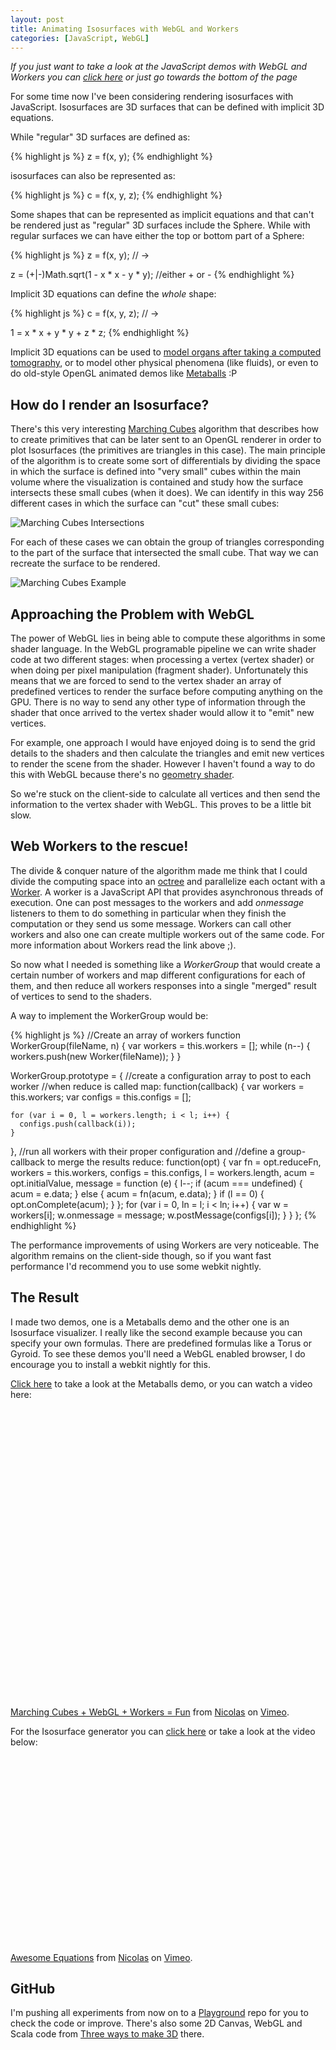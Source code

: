 ```yaml
--- 
layout: post
title: Animating Isosurfaces with WebGL and Workers 
categories: [JavaScript, WebGL]
---
```


*If you just want to take a look at the JavaScript demos with WebGL and Workers you can [click here](#result) or just go towards the bottom of the page*

For some time now I've been considering rendering isosurfaces with JavaScript. Isosurfaces are 3D surfaces that can be defined with implicit 3D equations. 

While "regular" 3D surfaces are defined as:

{% highlight js %}
  z = f(x, y);
{% endhighlight %}

isosurfaces can also be represented as:

{% highlight js %}
  c = f(x, y, z);
{% endhighlight %}

Some shapes that can be represented as implicit equations and that can't be rendered just as "regular" 3D surfaces include the Sphere. While with regular surfaces we can 
have either the top or bottom part of a Sphere:

{% highlight js %}
  z = f(x, y); // ->
  
  z = (+|-)Math.sqrt(1 - x * x - y * y); //either + or -
{% endhighlight %}

Implicit 3D equations can define the *whole* shape:

{% highlight js %}
  c = f(x, y, z); // ->
  
  1 = x * x + y * y + z * z;
{% endhighlight %}

Implicit 3D equations can be used to [model organs after taking a computed tomography](http://en.wikipedia.org/wiki/Isosurface), or to model other physical phenomena (like fluids), 
or even to do old-style OpenGL animated demos like [Metaballs](http://en.wikipedia.org/wiki/Metaballs) :P 

## How do I render an Isosurface?

There's this very interesting [Marching Cubes](http://en.wikipedia.org/wiki/Marching_cubes) algorithm that describes how to create primitives that can be later sent to 
an OpenGL renderer in order to plot Isosurfaces (the primitives are triangles in this case). The main principle of the algorithm is to create some sort of differentials by 
dividing the space in which the surface is defined into "very small" cubes within the main volume where the visualization is contained and study how the surface intersects 
these small cubes (when it does). We can identify in this way 256 different cases in which the surface can "cut" these small cubes:

![Marching Cubes Intersections](/blog/assets/marching-cubes2.png)

For each of these cases we can obtain the group of triangles corresponding to the part of the surface that intersected the small cube. That way we can recreate the surface to be rendered.

![Marching Cubes Example](/blog/assets/marching-cubes.gif)

## Approaching the Problem with WebGL

The power of WebGL lies in being able to compute these algorithms in some shader language. In the WebGL programable pipeline we 
can write shader code at two different stages: when processing a vertex (vertex shader) or when doing per pixel manipulation (fragment shader). Unfortunately this means that 
we are forced to send to the vertex shader an array of predefined vertices to render the surface before computing anything on the GPU. There is no way to send any other type of 
information through the shader that once arrived to the vertex shader would allow it to "emit" new vertices.

For example, one approach I would have enjoyed doing is to send the grid details to the shaders and then calculate the triangles and emit new vertices to render the scene 
from the shader. However I haven't found a way to do this with WebGL because there's no [geometry shader](http://en.wikipedia.org/wiki/Geometry_shader).

So we're stuck on the client-side to calculate all vertices and then send the information to the vertex shader with WebGL. This proves to be a little bit slow.

## Web Workers to the rescue! 

The divide & conquer nature of the algorithm made me think that I could divide the computing space into an [octree](http://en.wikipedia.org/wiki/Octree) 
and parallelize each octant with a [Worker](https://developer.mozilla.org/En/Using_web_workers). A worker is a JavaScript API that provides asynchronous threads of execution. 
One can post messages to the workers and add *onmessage* listeners to them to do something in particular when they finish the computation or they send us some message. Workers can call 
other workers and also one can create multiple workers out of the same code. For more information about Workers read the link above ;).

So now what I needed is something like a *WorkerGroup* that would create a certain number of workers and map different configurations for each of them, and then reduce all 
workers responses into a single "merged" result of vertices to send to the shaders.

A way to implement the WorkerGroup would be:

{% highlight js %}
//Create an array of workers
function WorkerGroup(fileName, n) {
  var workers = this.workers = [];
  while (n--) {
    workers.push(new Worker(fileName));
  }
}

WorkerGroup.prototype = {
  //create a configuration array to post to each worker
  //when reduce is called
  map: function(callback) {
    var workers = this.workers;
    var configs = this.configs = [];

    for (var i = 0, l = workers.length; i < l; i++) {
      configs.push(callback(i));
    }
  },
  //run all workers with their proper configuration and 
  //define a group-callback to merge the results
  reduce: function(opt) {
    var fn = opt.reduceFn,
        workers = this.workers,
        configs = this.configs,
        l = workers.length,
        acum = opt.initialValue,
        message = function (e) {
         l--;
         if (acum === undefined) {
          acum = e.data;
         } else {
          acum = fn(acum, e.data);
         }
         if (l == 0) {
          opt.onComplete(acum);
         }
        };
    for (var i = 0, ln = l; i < ln; i++) {
      var w = workers[i];
      w.onmessage = message;
      w.postMessage(configs[i]);
    }
  }
};
{% endhighlight %}

The performance improvements of using Workers are very noticeable. The algorithm remains on the client-side though, so if you want fast performance 
I'd recommend you to use some webkit nightly.

<div id="result"></div>

## The Result

I made two demos, one is a Metaballs demo and the other one is an Isosurface visualizer. I really like the second example because you can specify your own 
formulas. There are predefined formulas like a Torus or Gyroid. To see these demos you'll need a WebGL enabled browser, I do encourage you to install a webkit 
nightly for this.

[Click here](/blog/assets/marching-cubes/1/index.html) to take a look at the Metaballs demo, or you can watch a video here:

<object width="500" height="463"><param name="allowfullscreen" value="true" /><param name="allowscriptaccess" value="always" /><param name="movie" value="http://vimeo.com/moogaloop.swf?clip_id=17422087&amp;server=vimeo.com&amp;show_title=1&amp;show_byline=1&amp;show_portrait=1&amp;color=00ADEF&amp;fullscreen=1&amp;autoplay=0&amp;loop=0" /><embed src="http://vimeo.com/moogaloop.swf?clip_id=17422087&amp;server=vimeo.com&amp;show_title=1&amp;show_byline=1&amp;show_portrait=1&amp;color=00ADEF&amp;fullscreen=1&amp;autoplay=0&amp;loop=0" type="application/x-shockwave-flash" allowfullscreen="true" allowscriptaccess="always" width="500" height="463"></embed></object><p><a href="http://vimeo.com/17422087">Marching Cubes + WebGL + Workers = Fun</a> from <a href="http://vimeo.com/user3026195">Nicolas</a> on <a href="http://vimeo.com">Vimeo</a>.</p>

For the Isosurface generator you can [click here](/blog/assets/marching-cubes/2/index.html) or take a look at the video below:

<object width="500" height="300"><param name="allowfullscreen" value="true" /><param name="allowscriptaccess" value="always" /><param name="movie" value="http://vimeo.com/moogaloop.swf?clip_id=17514838&amp;server=vimeo.com&amp;show_title=1&amp;show_byline=1&amp;show_portrait=1&amp;color=00ADEF&amp;fullscreen=1&amp;autoplay=0&amp;loop=0" /><embed src="http://vimeo.com/moogaloop.swf?clip_id=17514838&amp;server=vimeo.com&amp;show_title=1&amp;show_byline=1&amp;show_portrait=1&amp;color=00ADEF&amp;fullscreen=1&amp;autoplay=0&amp;loop=0" type="application/x-shockwave-flash" allowfullscreen="true" allowscriptaccess="always" width="500" height="300"></embed></object><p><a href="http://vimeo.com/17514838">Awesome Equations</a> from <a href="http://vimeo.com/user3026195">Nicolas</a> on <a href="http://vimeo.com">Vimeo</a>.</p>

## GitHub

I'm pushing all experiments from now on to a [Playground](http://github.com/philogb/Playground) repo for you to check the code or improve. There's also some 2D Canvas, WebGL and Scala code from 
[Three ways to make 3D](/2010/09/04/three-ways-to-make-3d/) there.

